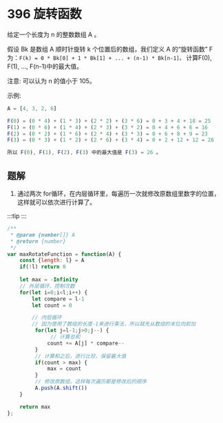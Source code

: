 # 396 旋转函数
给定一个长度为 n 的整数数组 A 。

假设 Bk 是数组 A 顺时针旋转 k 个位置后的数组，我们定义 A 的“旋转函数” F 为：`F(k) = 0 * Bk[0] + 1 * Bk[1] + ... + (n-1) * Bk[n-1]。`
计算F(0), F(1), ..., F(n-1)中的最大值。

注意:
可以认为 n 的值小于 105。

示例:

```js
A = [4, 3, 2, 6]

F(0) = (0 * 4) + (1 * 3) + (2 * 2) + (3 * 6) = 0 + 3 + 4 + 18 = 25
F(1) = (0 * 6) + (1 * 4) + (2 * 3) + (3 * 2) = 0 + 4 + 6 + 6 = 16
F(2) = (0 * 2) + (1 * 6) + (2 * 4) + (3 * 3) = 0 + 6 + 8 + 9 = 23
F(3) = (0 * 3) + (1 * 2) + (2 * 6) + (3 * 4) = 0 + 2 + 12 + 12 = 26

所以 F(0), F(1), F(2), F(3) 中的最大值是 F(3) = 26 。
```

## 题解

1. 通过两次 for循环，在内层循环里，每遍历一次就修改原数组里数字的位置，这样就可以依次进行计算了。

:::tip
<runtime :list="[940, 36.36, 39.9, 34.78]" />
:::

```js
/**
 * @param {number[]} A
 * @return {number}
 */
var maxRotateFunction = function(A) {
    const {length: l} = A
    if(!l) return 0
    
    let max = -Infinity
    // 外层循环，控制次数
    for(let i=0;i<l;i++) {
        let compare = l-1
        let count = 0

        // 内层循环
        // 因为使用了数组的长度-1来进行乘法，所以就先从数组的末位向前加
         for(let j=l-1;j>0;j--) {
              // 计算总和
             count += A[j] * compare--
         }
         // 计算和之后，进行比较，保留最大值
         if(count > max) {
             max = count
         }
         // 修改原数组，这样每次遍历都是修改后的顺序
         A.push(A.shift())
    }

    return max
};
```

<situation>
    <template v-slot:time>`O(n^2)`，因为嵌套了两个 for循环。</template>
    <template v-slot:space>`O(1)`，使用了常数级别的空间</template>
    <template v-slot:good></template>
    <template v-slot:bad></template>
</situation>